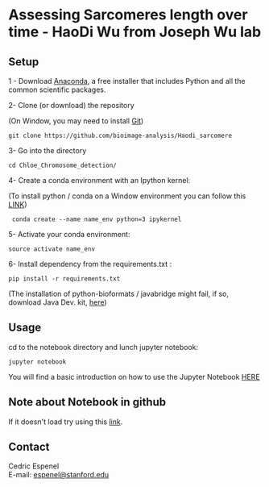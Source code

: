 Assessing Sarcomeres length over time - HaoDi Wu from Joseph Wu lab
==================================

## Setup
1 - Download [Anaconda](https://www.anaconda.com/download/), a free installer that includes Python and all the common scientific packages.

2- Clone (or download) the repository

(On Window, you may need to install [Git](https://hackernoon.com/install-git-on-windows-9acf2a1944f0))

```
git clone https://github.com/bioimage-analysis/Haodi_sarcomere
```

3- Go into the directory

```
cd Chloe_Chromosome_detection/
```

4- Create a conda environment with an Ipython kernel:

(To install python / conda on a Window environment you can follow this [LINK](https://medium.com/@GalarnykMichael/install-python-on-windows-anaconda-c63c7c3d1444))

```
 conda create --name name_env python=3 ipykernel
```

5- Activate your conda environment:

```
source activate name_env
```

6- Install dependency from the requirements.txt :

```
pip install -r requirements.txt
```
(The installation of python-bioformats / javabridge might fail, if so, download Java Dev. kit, [here](https://www.oracle.com/technetwork/java/javase/downloads/jdk8-downloads-2133151.html))

## Usage

cd to the notebook directory and lunch jupyter notebook:

```
jupyter notebook
```
You will find a basic introduction on how to use the Jupyter Notebook [HERE](https://jupyter-notebook.readthedocs.io/en/stable/examples/Notebook/Notebook%20Basics.html)

## Note about Notebook in github

If it doesn't load try using this [link](https://nbviewer.jupyter.org/).

## Contact
Cedric Espenel  
E-mail: espenel@stanford.edu

